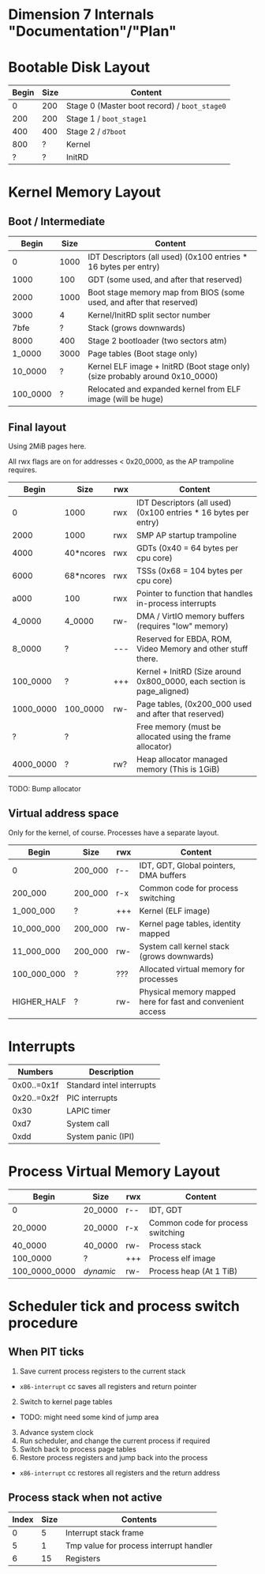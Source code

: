 Dimension 7 Internals "Documentation"/"Plan"
============================================

# Bootable Disk Layout

Begin | Size  | Content
------|-------|--------
    0 |   200 | Stage 0 (Master boot record) / `boot_stage0`
  200 |   200 | Stage 1 / `boot_stage1`
  400 |   400 | Stage 2 / `d7boot`
  800 |     ? | Kernel
    ? |     ? | InitRD


# Kernel Memory Layout

## Boot / Intermediate

Begin    | Size  | Content
---------|-------|--------
        0|   1000| IDT Descriptors (all used) (0x100 entries * 16 bytes per entry)
     1000|    100| GDT (some used, and after that reserved)
     2000|   1000| Boot stage memory map from BIOS (some used, and after that reserved)
     3000|      4| Kernel/InitRD split sector number
     7bfe|      ?| Stack (grows downwards)
     8000|    400| Stage 2 bootloader (two sectors atm)
   1_0000|   3000| Page tables (Boot stage only)
  10_0000|      ?| Kernel ELF image + InitRD (Boot stage only) (size probably around 0x10_0000)
 100_0000|      ?| Relocated and expanded kernel from ELF image (will be huge)

## Final layout

Using 2MiB pages here.

All rwx flags are on for addresses < 0x20_0000, as the AP trampoline requires.

Begin      | Size     |rwx| Content
-----------|----------|---|--------
          0|      1000|rwx| IDT Descriptors (all used) (0x100 entries * 16 bytes per entry)
       2000|      1000|rwx| SMP AP startup trampoline
       4000| 40*ncores|rwx| GDTs (0x40 =  64 bytes per cpu core)
       6000| 68*ncores|rwx| TSSs (0x68 = 104 bytes per cpu core)
       a000|       100|rwx| Pointer to function that handles in-process interrupts
     4_0000|    4_0000|rw-| DMA / VirtIO memory buffers (requires "low" memory)
     8_0000|         ?|---| Reserved for EBDA, ROM, Video Memory and other stuff there.
   100_0000|         ?|+++| Kernel + InitRD (Size around 0x800_0000, each section is page_aligned)
  1000_0000|  100_0000|rw-| Page tables, (0x200_000 used and after that reserved)
          ?|         ?|   | Free memory (must be allocated using the frame allocator)
  4000_0000|         ?|rw?| Heap allocator managed memory (This is 1GiB)

TODO: Bump allocator

## Virtual address space

Only for the kernel, of course. Processes have a separate layout.

Begin       | Size    |rwx| Content
------------|---------|---|---------
           0| 200_000 |r--| IDT, GDT, Global pointers, DMA buffers
     200_000| 200_000 |r-x| Common code for process switching
   1_000_000|       ? |+++| Kernel (ELF image)
  10_000_000| 200_000 |rw-| Kernel page tables, identity mapped
  11_000_000| 200_000 |rw-| System call kernel stack (grows downwards)
 100_000_000|       ? |???| Allocated virtual memory for processes
HIGHER_HALF | ?       |rw-| Physical memory mapped here for fast and convenient access

# Interrupts

Numbers     | Description
------------|-------------
0x00..=0x1f | Standard intel interrupts
0x20..=0x2f | PIC interrupts
0x30        | LAPIC timer
0xd7        | System call
0xdd        | System panic (IPI)

# Process Virtual Memory Layout

Begin         | Size    |rwx| Content
--------------|---------|---|---------
             0| 20_0000 |r--| IDT, GDT
       20_0000| 20_0000 |r-x| Common code for process switching
       40_0000| 40_0000 |rw-| Process stack
      100_0000|       ? |+++| Process elf image
 100_0000_0000|*dynamic*|rw-| Process heap (At 1 TiB)



# Scheduler tick and process switch procedure

## When PIT ticks

1. Save current process registers to the current stack
  * `x86-interrupt` cc saves all registers and return pointer
2. Switch to kernel page tables
  * TODO: might need some kind of jump area
3. Advance system clock
4. Run scheduler, and change the current process if required
5. Switch back to process page tables
6. Restore process registers and jump back into the process
  * `x86-interrupt` cc restores all registers and the return address

## Process stack when not active

Index | Size | Contents
------|------|----------
0     | 5    | Interrupt stack frame
5     | 1    | Tmp value for process interrupt handler
6     | 15   | Registers